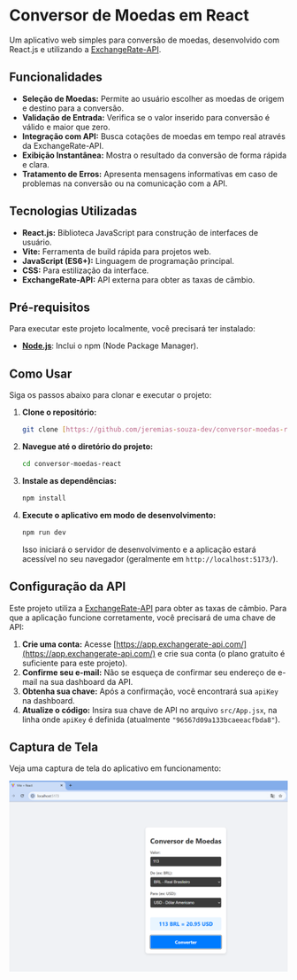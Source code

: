 # Conversor de Moedas em React

Um aplicativo web simples para conversão de moedas, desenvolvido com React.js e utilizando a [ExchangeRate-API](https://www.exchangerate-api.com/).

## Funcionalidades

* **Seleção de Moedas:** Permite ao usuário escolher as moedas de origem e destino para a conversão.
* **Validação de Entrada:** Verifica se o valor inserido para conversão é válido e maior que zero.
* **Integração com API:** Busca cotações de moedas em tempo real através da ExchangeRate-API.
* **Exibição Instantânea:** Mostra o resultado da conversão de forma rápida e clara.
* **Tratamento de Erros:** Apresenta mensagens informativas em caso de problemas na conversão ou na comunicação com a API.

## Tecnologias Utilizadas

* **React.js:** Biblioteca JavaScript para construção de interfaces de usuário.
* **Vite:** Ferramenta de build rápida para projetos web.
* **JavaScript (ES6+):** Linguagem de programação principal.
* **CSS:** Para estilização da interface.
* **ExchangeRate-API:** API externa para obter as taxas de câmbio.

## Pré-requisitos

Para executar este projeto localmente, você precisará ter instalado:

* [**Node.js**](https://nodejs.org/): Inclui o npm (Node Package Manager).

## Como Usar

Siga os passos abaixo para clonar e executar o projeto:

1.  **Clone o repositório:**
    ```bash
    git clone [https://github.com/jeremias-souza-dev/conversor-moedas-react.git](https://github.com/jeremias-souza-dev/conversor-moedas-react.git)
    ```
2.  **Navegue até o diretório do projeto:**
    ```bash
    cd conversor-moedas-react
    ```
3.  **Instale as dependências:**
    ```bash
    npm install
    ```
4.  **Execute o aplicativo em modo de desenvolvimento:**
    ```bash
    npm run dev
    ```
    Isso iniciará o servidor de desenvolvimento e a aplicação estará acessível no seu navegador (geralmente em `http://localhost:5173/`).

## Configuração da API

Este projeto utiliza a [ExchangeRate-API](https://www.exchangerate-api.com/) para obter as taxas de câmbio. Para que a aplicação funcione corretamente, você precisará de uma chave de API:

1.  **Crie uma conta:** Acesse [https://app.exchangerate-api.com/](https://app.exchangerate-api.com/) e crie sua conta (o plano gratuito é suficiente para este projeto).
2.  **Confirme seu e-mail:** Não se esqueça de confirmar seu endereço de e-mail na sua dashboard da API.
3.  **Obtenha sua chave:** Após a confirmação, você encontrará sua `apiKey` na dashboard.
4.  **Atualize o código:** Insira sua chave de API no arquivo `src/App.jsx`, na linha onde `apiKey` é definida (atualmente `"96567d09a133bcaeeacfbda8"`).

## Captura de Tela

Veja uma captura de tela do aplicativo em funcionamento:

![Captura de Tela](Captura%20de%20tela%202025-08-14%20065326.png)
